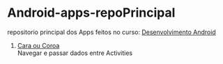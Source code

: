 # Android-apps-repoPrincipal
repositorio principal dos Apps feitos no curso: [Desenvolvimento Android](https://www.udemy.com/course/curso-completo-do-desenvolvedor-android/)  

1) [Cara ou Coroa](brunofe/Android-apps-repoPrincipal/CaraOuCoroaApp)  
    Navegar e passar dados entre Activities

